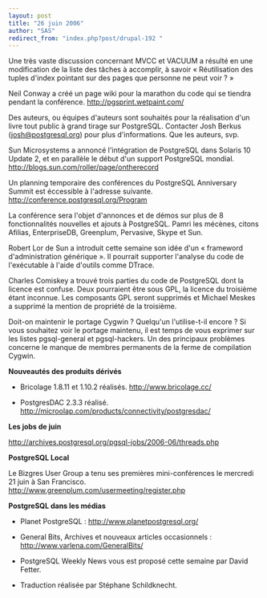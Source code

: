 ```yaml
---
layout: post
title: "26 juin 2006"
author: "SAS"
redirect_from: "index.php?post/drupal-192 "
---
```



<p></p>

<!--more-->


<p>

Une très vaste discussion concernant MVCC et VACUUM a résulté en une modification de la liste des tâches à accomplir, à savoir «&nbsp;Réutilisation des tuples d'index pointant sur des pages que personne ne peut voir ?&nbsp;»

</p>

<p>

Neil Conway a créé un page wiki pour la marathon du code qui se tiendra pendant la conférence.  <a target="_blank" href="http://pgsprint.wetpaint.com/">http://pgsprint.wetpaint.com/</a>

</p>

<p>

Des auteurs, ou équipes d'auteurs sont souhaités pour la réalisation d'un livre tout public à grand tirage sur PostgreSQL. Contacter Josh Berkus (josh@postgresql.org) pour plus d'informations. Que les auteurs, svp.

</p>

<p>

Sun Microsystems a annoncé l'intégration de PostgreSQL dans Solaris 10 Update 2, et en parallèle le début d'un support PostgreSQL mondial.  <a target="_blank" href="http://blogs.sun.com/roller/page/ontherecord">http://blogs.sun.com/roller/page/ontherecord</a>

</p>

<p>

Un planning temporaire des conférences du PostgreSQL Anniversary Summit est éccessible à l'adresse suivante.  <a target="_blank" href="http://conference.postgresql.org/Program">http://conference.postgresql.org/Program</a>

</p>

<p>

La conférence sera l'objet d'annonces et de démos sur plus de 8 fonctionnalités nouvelles et ajouts à PostgreSQL. Pamri les mécènes, citons Afilias, EnterpriseDB, Greenplum, Pervasive, Skype et Sun.

</p>

<p>

Robert Lor de Sun a introduit cette semaine son idée d'un «&nbsp;frameword d'administration générique&nbsp;». Il pourrait supporter l'analyse du code de l'exécutable à l'aide d'outils comme DTrace.

</p>

<p>

Charles Comiskey a trouvé trois parties du code de PostgreSQL dont la licence est confuse. Deux pourraient être sous GPL, la licence du troisième étant inconnue. Les composants GPL seront supprimés et Michael Meskes a supprimé la mention de propriété de la troisième.

</p>

<p>

Doit-on maintenir le portage Cygwin ? Quelqu'un l'utilise-t-il encore ? Si vous souhaitez voir le portage maintenu, il est temps de vous exprimer sur les listes pgsql-general et pgsql-hackers. Un des principaux problèmes concerne le manque de membres permanents de la ferme de compilation Cygwin. </p>

<p><strong>Nouveautés des produits dérivés</strong></p>

<ul>

<li>

Bricolage 1.8.11 et 1.10.2 réalisés.  <a target="_blank" href="http://www.bricolage.cc/">http://www.bricolage.cc/</a>

</li>

<li>

PostgresDAC 2.3.3 réalisé.  <a target="_blank" href="http://microolap.com/products/connectivity/postgresdac/">http://microolap.com/products/connectivity/postgresdac/</a>

</li>

</ul>

<p><strong>Les jobs de juin</strong></p>

<p>

<a target="_blank" href="http://archives.postgresql.org/pgsql-jobs/2006-06/threads.php">http://archives.postgresql.org/pgsql-jobs/2006-06/threads.php</a>

</p>

<p><strong>PostgreSQL Local</strong></p>

<p>

Le Bizgres User Group a tenu ses premières mini-conférences le mercredi 21 juin à San Francisco.  <a target="_blank" href="http://www.greenplum.com/usermeeting/register.php">http://www.greenplum.com/usermeeting/register.php</a>

</p>

<p><strong>PostgreSQL dans les médias</strong></p>

<ul>

<li>

Planet PostgreSQL&nbsp;:  <a target="_blank" href="http://www.planetpostgresql.org/">http://www.planetpostgresql.org/</a>

</li>

<li>

General Bits, Archives et nouveaux articles occasionnels&nbsp;:  <a target="_blank" href="http://www.varlena.com/GeneralBits/">http://www.varlena.com/GeneralBits/</a>

</li>

<li>

PostgreSQL Weekly News vous est proposé cette semaine par David Fetter. </li>

<li>

Traduction réalisée par Stéphane Schildknecht.

</li>

</ul>